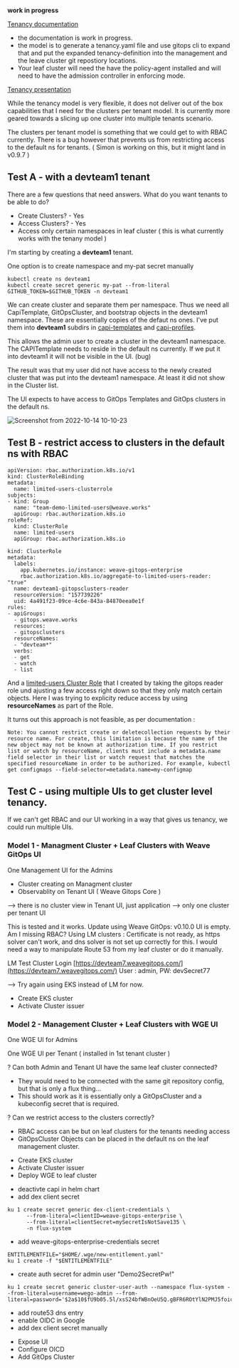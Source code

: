**work in progress**

[Tenancy documentation](https://docs.gitops.weave.works/docs/enterprise/multi-tenancy/)
- the documentation is work in progress.
- the model is to generate a tenancy.yaml file and use gitops cli to expand that and put the expanded tenancy-definition into the management and the leave cluster git repostiory locations.
- Your leaf cluster will need the have the policy-agent installed and will need to have the admission controller in enforcing mode.

[Tenancy presentation](https://docs.google.com/presentation/d/1deuqVlg2UEhda9_z3FVW61xWBENCWP-c0VLMk7VUCh4/edit#slide=id.gf40d68bd3d_4_0)

While the tenancy model is very flexible, it does not deliver out of the box capabilities that I need for the clusters per tenant model. It is currently more geared towards a slicing up one cluster into multiple tenants scenario.

The clusters per tenant model is something that we could get to with RBAC currently. There is a bug however that prevents us from restricting access to the default ns for tenants. ( Simon is working on this, but it might land in v0.9.7  )

## Test A - with a devteam1 tenant

There are a few questions that need answers. What do you want tenants to be able to do?

* Create Clusters? - Yes
* Access Clusters? - Yes
* Access only certain namespaces in leaf cluster ( this is what currently works with the tenany model )

I'm starting by creating a **devteam1** tenant. 

One option is to create namespace and my-pat secret manually
```
kubectl create ns devteam1
kubectl create secret generic my-pat --from-literal GITHUB_TOKEN=$GITHUB_TOKEN -n devteam1
```

We can create cluster and separate them per namespace. Thus we need all CapiTemplate, GitOpsCluster, and bootstrap objects in the devteam1 namespace. These are essentially copies of the defaut ns ones. I've put them into **devteam1** subdirs in [capi-templates](https://github.com/weavegitops/demo3-repo/tree/main/weave-gitops-platform/capi-templates/devteam1) and [capi-profiles](https://github.com/weavegitops/demo3-repo/tree/main/weave-gitops-platform/capi-profiles/devteam1).

This allows the admin user to create a cluster in the devteam1 namespace. The CAPITemplate needs to reside in the default ns currently. If we put it into devteam1 it will not be visible in the UI. (bug)

The result was that my user did not have access to the newly created cluster that was put into the devteam1 namespace. At least it did not show in the Cluster list. 

The UI expects to have access to GitOps Templates and GitOps clusters in the default ns.

![Screenshot from 2022-10-14 10-10-23](https://user-images.githubusercontent.com/2788194/195808620-f1a4bd6f-a8bb-441b-84e6-1c50d57fcce6.png)

## Test B - restrict access to clusters in the default ns with RBAC

```
apiVersion: rbac.authorization.k8s.io/v1
kind: ClusterRoleBinding
metadata:
  name: limited-users-clusterrole
subjects:
- kind: Group
  name: "team-demo-limited-users@weave.works"
  apiGroup: rbac.authorization.k8s.io
roleRef:
  kind: ClusterRole
  name: limited-users
  apiGroup: rbac.authorization.k8s.io
```

```
kind: ClusterRole
metadata:
  labels:
    app.kubernetes.io/instance: weave-gitops-enterprise
    rbac.authorization.k8s.io/aggregate-to-limited-users-reader: "true"
  name: devteam1-gitopsclusters-reader
  resourceVersion: "157739226"
  uid: 4a491f23-09ce-4c6e-843a-84870eea0e1f
rules:
- apiGroups:
  - gitops.weave.works
  resources:
  - gitopsclusters
  resourceNames:
  - "devteam*"
  verbs:
  - get
  - watch
  - list
```
And a [limited-users Cluster Role](https://github.com/weavegitops/demo3-repo/blob/main/weave-gitops-platform/weave-gitops/limited-users-role.yaml) that I created by taking the gitops reader role und ajusting a few access right down so that they only match certain objects. Here I was trying to explicity reduce access by using **resourceNames** as part of the Role. 

It turns out this approach is not feasible, as per documentation : 
```
Note: You cannot restrict create or deletecollection requests by their resource name. For create, this limitation is because the name of the new object may not be known at authorization time. If you restrict list or watch by resourceName, clients must include a metadata.name field selector in their list or watch request that matches the specified resourceName in order to be authorized. For example, kubectl get configmaps --field-selector=metadata.name=my-configmap
```

## Test C - using multiple UIs to get cluster level tenancy.

If we can't get RBAC and our UI working in a way that gives us tenancy, we could run multiple UIs.

### Model 1 - Managment Cluster + Leaf Clusters with Weave GitOps UI

One Management UI for the Admins
- Cluster creating on Managment cluster
- Observablity on Tenant UI ( Weave Gitops Core )

--> there is no cluster view in Tenant UI, just application
--> only one cluster per tenant UI

This is tested and it works.
Update using Weave GitOps: v0.10.0 UI is empty. Am I missing RBAC? Using LM clusters :
Certificate is not ready, as https solver can't work, and dns solver is not set up correctly for this. I would need a way to manipulate Route 53 from my leaf cluster or do it manually.

LM Test Cluster Login [https://devteam7.weavegitops.com/](https://devteam7.weavegitops.com/)
User : admin, PW: devSecret77

--> Try again using EKS instead of LM for now.
* Create EKS cluster
* Activate Cluster issuer


### Model 2 - Management Cluster + Leaf Clusters with WGE UI

One WGE UI for Admins

One WGE UI per Tenant ( installed in 1st tenant cluster )

? Can both Admin and Tenant UI have the same leaf cluster connected?
- They would need to be connected with the same git repository config, but that is only a flux thing...
- This should work as it is essentially only a GitOpsCluster and a kubeconfig secret that is required.

? Can we restrict access to the clusters correctly?
- RBAC access can be but on leaf clusters for the tenants needing access
- GitOpsCluster Objects can be placed in the default ns on the leaf management cluster.

* Create EKS cluster
* Activate Cluster issuer
* Deploy WGE to leaf cluster

- deactivte capi in helm chart
- add dex client secret
```
ku 1 create secret generic dex-client-credentials \
      --from-literal=clientID=weave-gitops-enterprise \
      --from-literal=clientSecret=mySecretIsNotSave135 \
      -n flux-system
```
- add weave-gitops-enterprise-credentials secret
```
ENTITLEMENTFILE="$HOME/.wge/new-entitlement.yaml"
ku 1 create -f "$ENTITLEMENTFILE"
```
- create auth secret for admin user "Demo2SecretPw!"
```
ku 1 create secret generic cluster-user-auth --namespace flux-system --from-literal=username=wego-admin --from-literal=password='$2a$10$fU9b05.5l/xsS24bfWBnOeU5Q.gBFR6ROtYlN2PMJ5foicpaBxusC'
```
- add route53 dns entry
- enable OIDC in Google
- add dex client secret manually

* Expose UI
* Configure OICD
* Add GitOps Cluster

